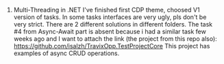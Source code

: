 01. Multi-Threading in .NET
I've finished first CDP theme, choosed V1 version of tasks. In some tasks interfaces are very ugly, pls don't be very strict.
There are 2 different solutions in different folders. The task #4 from Async-Await part is absent because
i had a similar task few weeks ago and I want to attach the link (the project from this repo also):
https://github.com/isalzh/TravixOpp.TestProjectCore
This project has examples of async CRUD operations.
